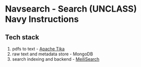 # Navsearch - Search (UNCLASS) Navy Instructions
## Tech stack
1. pdfs to text - [Apache Tika](https://tika.apache.org/)
2. raw text and metadata store - MongoDB
3. search indexing and backend - [MeiliSearch](https://docs.meilisearch.com/)